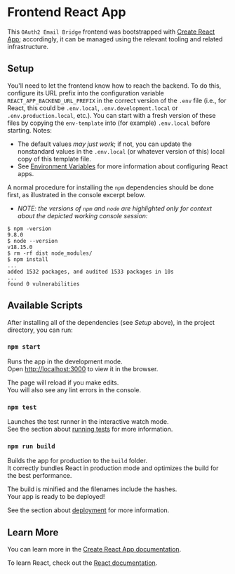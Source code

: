 # Frontend React App

This `OAuth2 Email Bridge` frontend was bootstrapped with [Create React App](https://github.com/facebook/create-react-app); 
accordingly, it can be managed using the relevant tooling and related infrastructure.

## Setup

You'll need to let the frontend know how to reach the backend.  To do this, configure its URL
prefix into the configuration variable `REACT_APP_BACKEND_URL_PREFIX` in the correct version
of the `.env` file (i.e., for React, this could be `.env.local`, `.env.development.local` 
or `.env.production.local`, etc.).  You can start with a fresh version of these files by
copying the `env-template` into (for example) `.env.local` before starting.  Notes:
- The default values _may just work_; if not, you can update the nonstandard values
  in the `.env.local` (or whatever version of this) local copy of this template file.
- See [Environment Variables](https://create-react-app.dev/docs/adding-custom-environment-variables/)
  for more information about configuring React apps.

A normal procedure for installing the `npm` dependencies should be done first,
as illustrated in the console excerpt below.

- _NOTE: the versions of `npm` and `node` are highlighted only for context
  about the depicted working console session:_

```shell
$ npm -version
9.8.0
$ node --version
v18.15.0
$ rm -rf dist node_modules/
$ npm install
...
added 1532 packages, and audited 1533 packages in 10s
...
found 0 vulnerabilities
```

## Available Scripts

After installing all of the dependencies (see _Setup_ above), in the project directory,
you can run:

### `npm start`

Runs the app in the development mode.\
Open [http://localhost:3000](http://localhost:3000) to view it in the browser.

The page will reload if you make edits.\
You will also see any lint errors in the console.

### `npm test`

Launches the test runner in the interactive watch mode.\
See the section about [running tests](https://facebook.github.io/create-react-app/docs/running-tests) for more information.

### `npm run build`

Builds the app for production to the `build` folder.\
It correctly bundles React in production mode and optimizes the build for the best performance.

The build is minified and the filenames include the hashes.\
Your app is ready to be deployed!

See the section about [deployment](https://facebook.github.io/create-react-app/docs/deployment) for more information.

## Learn More

You can learn more in the [Create React App documentation](https://facebook.github.io/create-react-app/docs/getting-started).

To learn React, check out the [React documentation](https://reactjs.org/).
